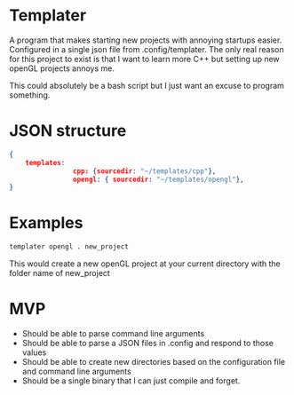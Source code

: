 # Templater
A program that makes starting new projects with annoying startups easier. Configured in a single json file from .config/templater.
The only real reason for this project to exist is that I want to learn more C++ but setting up new openGL projects annoys me.

This could absolutely be a bash script but I just want an excuse to program something.
# JSON structure
```json
{
    templates: 
                cpp: {sourcedir: "~/templates/cpp"},
                opengl: { sourcedir: "~/templates/opengl"},
}
```
# Examples
```bash
templater opengl . new_project
```
This would create a new openGL project at your current directory with the folder name of new_project

# MVP
- Should be able to parse command line arguments
- Should be able to parse a JSON files in .config and respond to those values
- Should be able to create new directories based on the configuration file and command line arguments
- Should be a single binary that I can just compile and forget.

